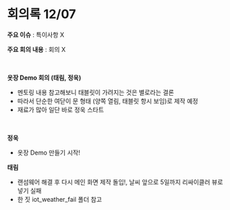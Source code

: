# 회의록 12/07

**주요 이슈** :  특이사항 X

**주요 회의 내용** :  회의 X

<br>

**옷장 Demo 회의 (태림, 정욱)**

- 멘토링 내용 참고해보니 태블릿이 가려지는 것은 별로라는 결론
- 따라서 단순한 여닫이 문 형태 (양쪽 열림, 태블릿 항시 보임)로 제작 예정
- 재료가 많아 일단 바로 정욱 스타트

<br>

**정욱**

- 옷장 Demo 만들기 시작!

**태림** 

- 랜섬웨어 해결 후 다시 메인 화면 제작 돌입!, 날씨 앞으로 5일까지 리싸이클러 뷰로 넣기 실패
- 한 짓 iot_weather_fail 폴더 참고

